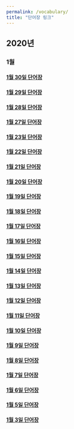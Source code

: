 ```yaml
---
permalink: /vocabulary/
title: "단어장 링크"
---
```


## 2020년

### 1월

#### [1월 30일 단어장](/vocabulary/2020/01/30/)

#### [1월 29일 단어장](/vocabulary/2020/01/29/)

#### [1월 28일 단어장](/vocabulary/2020/01/28/)

#### [1월 27일 단어장](/vocabulary/2020/01/27/)

#### [1월 23일 단어장](/vocabulary/2020/01/23/)

#### [1월 22일 단어장](/vocabulary/2020/01/22/)

#### [1월 21일 단어장](/vocabulary/2020/01/21/)

#### [1월 20일 단어장](/vocabulary/2020/01/20/)

#### [1월 19일 단어장](/vocabulary/2020/01/19/)

#### [1월 18일 단어장](/vocabulary/2020/01/18/)

#### [1월 17일 단어장](/vocabulary/2020/01/17/)

#### [1월 16일 단어장](/vocabulary/2020/01/16/)

#### [1월 15일 단어장](/vocabulary/2020/01/15/)

#### [1월 14일 단어장](/vocabulary/2020/01/14/)

#### [1월 13일 단어장](/vocabulary/2020/01/13/)

#### [1월 12일 단어장](/vocabulary/2020/01/12/)

#### [1월 11일 단어장](/vocabulary/2020/01/11/)

#### [1월 10일 단어장](/vocabulary/2020/01/10/)

#### [1월 9일 단어장](/vocabulary/2020/01/09/)

#### [1월 8일 단어장](/vocabulary/2020/01/08/)

#### [1월 7일 단어장](/vocabulary/2020/01/07/)

#### [1월 6일 단어장](/vocabulary/2020/01/06/)

#### [1월 5일 단어장](/vocabulary/2020/01/05/)

#### [1월 3일 단어장](/vocabulary/2020/01/03/)
